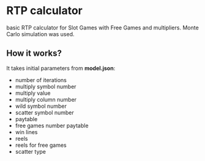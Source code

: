# RTP calculator
basic RTP calculator for Slot Games with Free Games and multipliers. Monte Carlo simulation was used.
## How it works?
It takes initial parameters from **model.json**:
- number of iterations
- multiply symbol number
- multiply value
- multiply column number
- wild symbol number
- scatter symbol number
- paytable
- free games number paytable
- win lines
- reels
- reels for free games
- scatter type
